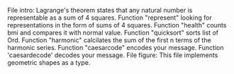 File intro:
Lagrange's theorem states that any natural number is representable as a sum of 4 squares.
Function "represent" looking for representations in the form of sums of 4 squares.
Function "health" counts bmi and compares it with normal value.
Function "quicksort" sorts list of Ord.
Function "harmonic" calcilates the sum of the first n terms of the harmonic series.
Function "caesarcode" encodes your message.
Function 'caesardecode' decodes your message.
File figure:
This file implements geometric shapes as a type.